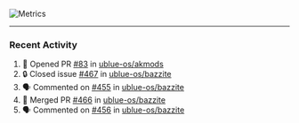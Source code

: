 ![Metrics](https://metrics.lecoq.io/KyleGospo?template=classic&base=header%2C%20activity%2C%20community%2C%20repositories%2C%20metadata&base.indepth=false&base.hireable=false&base.skip=false&config.timezone=America%2FLos_Angeles)

---
### Recent Activity
<!--START_SECTION:activity-->
1. 💪 Opened PR [#83](https://github.com/ublue-os/akmods/pull/83) in [ublue-os/akmods](https://github.com/ublue-os/akmods)
2. 🔒 Closed issue [#467](https://github.com/ublue-os/bazzite/issues/467) in [ublue-os/bazzite](https://github.com/ublue-os/bazzite)
3. 🗣 Commented on [#455](https://github.com/ublue-os/bazzite/issues/455#issuecomment-1778704782) in [ublue-os/bazzite](https://github.com/ublue-os/bazzite)
4. 🎉 Merged PR [#466](https://github.com/ublue-os/bazzite/pull/466) in [ublue-os/bazzite](https://github.com/ublue-os/bazzite)
5. 🗣 Commented on [#456](https://github.com/ublue-os/bazzite/issues/456#issuecomment-1778593063) in [ublue-os/bazzite](https://github.com/ublue-os/bazzite)
<!--END_SECTION:activity-->
